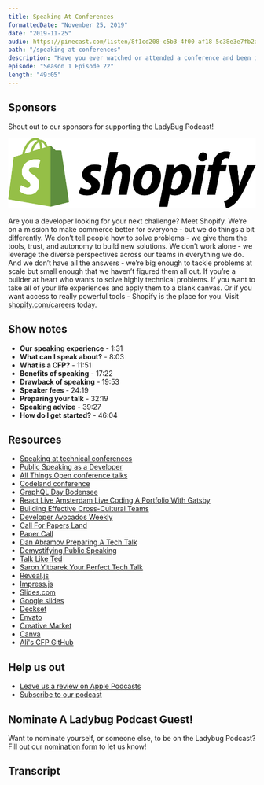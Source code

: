 ```yaml
---
title: Speaking At Conferences
formattedDate: "November 25, 2019"
date: "2019-11-25"
audio: https://pinecast.com/listen/8f1cd208-c5b3-4f00-af18-5c38e3e7fb2a.mp3
path: "/speaking-at-conferences"
description: "Have you ever watched or attended a conference and been in awe of the speakers? How do they know so much information? How do they prepare a talk? How do they even get the courage to speak in the first place and what is that process like? In this episode we’ll delve into all things conference talks."
episode: "Season 1 Episode 22"
length: "49:05"
---
```


## Sponsors

Shout out to our sponsors for supporting the LadyBug Podcast!

<a class="image-link" target="_blank" href="https://www.shopify.com/careers"><img src="../../images/sponsors/shopify.svg" alt="Shopify Careers"></a>

Are you a developer looking for your next challenge? Meet Shopify. We’re on a mission to make commerce better for everyone - but we do things a bit differently. We don’t tell people how to solve problems - we give them the tools, trust, and autonomy to build new solutions. We don’t work alone - we leverage the diverse perspectives across our teams in everything we do. And we don’t have all the answers - we’re big enough to tackle problems at scale but small enough that we haven’t figured them all out. If you’re a builder at heart who wants to solve highly technical problems. If you want to take all of your life experiences and apply them to a blank canvas. Or if you want access to really powerful tools - Shopify is the place for you. Visit <a target="_blank" href="https://www.shopify.com/careers">shopify.com/careers</a> today.

## Show notes

- **Our speaking experience** - 1:31
- **What can I speak about?** - 8:03
- **What is a CFP?** - 11:51
- **Benefits of speaking** - 17:22
- **Drawback of speaking** - 19:53
- **Speaker fees** - 24:19
- **Preparing your talk** - 32:19
- **Speaking advice** - 39:27
- **How do I get started?** - 46:04

## Resources

- [Speaking at technical conferences](https://dev.to/emmawedekind/speaking-at-technical-conferences-1kkk)
- [Public Speaking as a Developer](https://dev.to/aspittel/public-speaking-as-a-developer-2ihj)
- [All Things Open conference talks](https://www.youtube.com/channel/UCBhXFK70DbOU15N2BhDQVTg)
- [Codeland conference](https://codelandconf.com/)
- [GraphQL Day Bodensee](https://www.graphqlday.org/)
- [React Live Amsterdam Live Coding A Portfolio With Gatsby](https://www.youtube.com/watch?v=_CuqXv-Won8)
- [Building Effective Cross-Cultural Teams](https://www.smashingmagazine.com/smashing-tv/building-effective-cross-cultural-teams/)
- [Developer Avocados Weekly](https://developeravocados.net/)
- [Call For Papers Land](https://www.cfpland.com/)
- [Paper Call](https://www.papercall.io/)
- [Dan Abramov Preparing A Tech Talk](https://overreacted.io/preparing-for-tech-talk-part-1-motivation/)
- [Demystifying Public Speaking](https://abookapart.com/products/demystifying-public-speaking)
- [Talk Like Ted](https://www.amazon.de/dp/386881647X/ref=sr_1_1?hvadid=167071357579&hvdev=c&hvlocphy=9041727&hvnetw=g&hvpos=1t1&hvqmt=e&hvrand=9408760958512289183&hvtargid=kwd-300125744581&keywords=talk+like+ted&qid=1574612757&sr=8-1)
- [Saron Yitbarek Your Perfect Tech Talk](https://www.youtube.com/watch?v=AzVr_nsKoZs)
- [Reveal.js](https://github.com/hakimel/reveal.js/)
- [Impress.js](https://github.com/impress/impress.js/)
- [Slides.com](https://slides.com/)
- [Google slides](https://www.google.com/slides/about/)
- [Deckset](https://www.deckset.com/)
- [Envato](https://envato.com/)
- [Creative Market](https://creativemarket.com)
- [Canva](https://www.canva.com)
- [Ali's CFP GitHub](https://github.com/aspittel/cfps)

## Help us out

- <a target="_blank" href="https://podcasts.apple.com/us/podcast/ladybug-podcast/id1469229625">Leave us a review on Apple Podcasts</a>
- <a target="_blank" href="https://link.chtbl.com/ladybugpodcast">Subscribe to our podcast</a>

## Nominate A Ladybug Podcast Guest!

Want to nominate yourself, or someone else, to be on the Ladybug Podcast? Fill out our [nomination form](https://forms.gle/SUK6Usk6EnnkTsjG8) to let us know!

## Transcript
